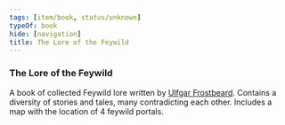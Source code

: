 ```yaml
---
tags: [item/book, status/unknown]
typeOf: book
hide: [navigation]
title: The Lore of the Feywild
---
```


### The Lore of the Feywild

A book of collected Feywild lore written by [Ulfgar Frostbeard](<../../people/dwarves/ulfgar-frostbeard.md>). Contains a diversity of stories and tales, many contradicting each other. Includes a map with the location of 4 feywild portals.